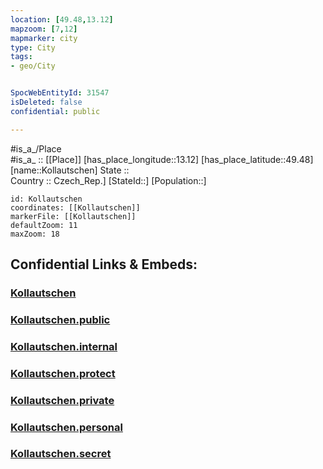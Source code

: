 ```yaml
---
location: [49.48,13.12] 
mapzoom: [7,12] 
mapmarker: city 
type: City
tags:
- geo/City


SpocWebEntityId: 31547
isDeleted: false
confidential: public

---
```

#is_a_/Place  
#is_a_ :: [[Place]] 
[has_place_longitude::13.12] 
[has_place_latitude::49.48] 
[name::Kollautschen] 
State ::  
Country :: Czech_Rep.] 
[StateId::] 
[Population::] 



```leaflet
id: Kollautschen
coordinates: [[Kollautschen]] 
markerFile: [[Kollautschen]] 
defaultZoom: 11 
maxZoom: 18
```


## Confidential Links & Embeds: 

### [Kollautschen](/_Standards/Earth/Continent/Europe/Europe~Central/Czech_Republic/regions~Czech_Republic/Plzeňský/City/Kollautschen.md) 

### [Kollautschen.public](/_public/Earth/Continent/Europe/Europe~Central/Czech_Republic/regions~Czech_Republic/Plzeňský/City/Kollautschen.public.md) 

### [Kollautschen.internal](/_internal/Earth/Continent/Europe/Europe~Central/Czech_Republic/regions~Czech_Republic/Plzeňský/City/Kollautschen.internal.md) 

### [Kollautschen.protect](/_protect/Earth/Continent/Europe/Europe~Central/Czech_Republic/regions~Czech_Republic/Plzeňský/City/Kollautschen.protect.md) 

### [Kollautschen.private](/_private/Earth/Continent/Europe/Europe~Central/Czech_Republic/regions~Czech_Republic/Plzeňský/City/Kollautschen.private.md) 

### [Kollautschen.personal](/_personal/Earth/Continent/Europe/Europe~Central/Czech_Republic/regions~Czech_Republic/Plzeňský/City/Kollautschen.personal.md) 

### [Kollautschen.secret](/_secret/Earth/Continent/Europe/Europe~Central/Czech_Republic/regions~Czech_Republic/Plzeňský/City/Kollautschen.secret.md)

